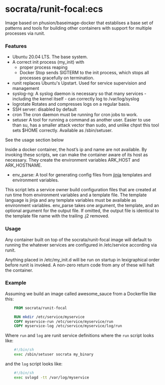 socrata/runit-focal:ecs
============

Image based on phusion/baseimage-docker that establises a base set of patterns and tools for building other containers with support for multiple processes via runit.

### Features

- Ubuntu 20.04 LTS. The base system.
- A correct init process (my_init) with
  - proper process reaping
  - Docker Stop sends SIGTERM to the init process, which stops all processes gracefully on termination.
- runit	replaces Ubuntu's Upstart. Used for service supervision and management
- syslog-ng: A syslog daemon is necessary so that many services - including the kernel itself - can correctly log to /var/log/syslog
- logrotate	Rotates and compresses logs on a regular basis.
- SSH server: disabled by default
- cron	The cron daemon must be running for cron jobs to work.
- setuser	A tool for running a command as another user. Easier to use than su, has a smaller attack vector than sudo, and unlike chpst this tool sets $HOME correctly. Available as /sbin/setuser.

See the usage section below

Inside a docker container, the host’s ip and name are not available.  By invoking these scripts, we can make the container aware of its host as necessary.  They create the environment variables ARK_HOST and ARK_HOSTNAME.

- env_parse:
A tool for generating config files from [jinja](http://jinja.pocoo.org/) templates and environment variables.

This script lets a service owner build configuration files that are created at run time from environment variables and a template file.  The template language is jinja and any template variables must be available as environment variables.  env_parse takes one argument, the template, and an optional argument for the output file.  If omitted, the output file is identical to the template file name with the trailing .j2 removed.

### Usage

Any container built on top of the socrata/runit-focal image will default to running the whatever services are configured in /etc/service according via runit.

Anything placed in /etc/my_init.d will be run on startup in lexigraphical order before runit is invoked. A non-zero return code from any of these will halt the container.

### Example

Assuming we build an image called awesome_sauce from a Dockerfile like this:

```Dockerfile
    FROM socrata/runit-focal

    RUN mkdir /etc/service/myservice
    COPY myservice-run /etc/service/myservice/run
    COPY myservice-log /etc/service/myservice/log/run
```

Where `run` and `log` are runit service definitions where the `run` script looks like:

```bash
    #!/bin/sh
    exec /sbin/setuser socrata my_binary
```

and the `log` script looks like:

```bash
    #!/bin/sh
    exec svlogd -tt /var/log/myservice
```
